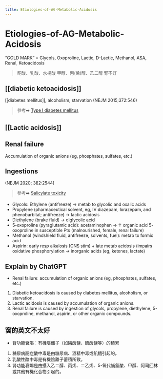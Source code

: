 ```yaml
---
title: Etiologies-of-AG-Metabolic-Acidosis
---
```

# Etiologies-of-AG-Metabolic-Acidosis

“GOLD MARK” = Glycols, Oxoproline, Lactic, D-Lactic, Methanol, ASA, Renal, Ketoacidosis

> 酮酸、乳酸、水楊酸
> 甲醇、丙(烯)醇、乙二醇
> 腎不好

## [[diabetic ketoacidosis]]
[[diabetes mellitus]], alcoholism, starvation (NEJM 2015;372:546)
> 參考➡️ [Type I diabetes mellitus](https://www.nejm.org/doi/pdf/10.1056/nejm198605223142106)

## [[Lactic acidosis]]
## Renal failure
Accumulation of organic anions (eg, phosphates, sulfates, etc.)

## Ingestions
(NEJM 2020; 382:2544)
> 參考➡️ [Salicylate toxicity](https://www.nejm.org/doi/full/10.1056/NEJMra2010852)

* Glycols: Ethylene (antifreeze) → metab to glycolic and oxalic acids
* Propylene (pharmaceutical solvent, eg, IV diazepam, lorazepam, and phenobarbital; antifreeze) → lactic acidosis
* Diethylene (brake fluid) → diglycolic acid
* 5-oxoproline (pyraglutamic acid): acetaminophen → ↑ organic acid 5- oxoproline in susceptible Pts (malnourished, female, renal failure)
* Methanol (windshield fluid, antifreeze, solvents, fuel): metab to formic acid
* Aspirin: early resp alkalosis (CNS stim) + late metab acidosis (impairs oxidative phosphorylation → inorganic acids (eg, ketones, lactate)

## Explain by ChatGPT

* Renal failure: accumulation of organic anions (eg, phosphates, sulfates, etc.)

1. Diabetic ketoacidosis is caused by diabetes mellitus, alcoholism, or starvation.
2. Lactic acidosis is caused by accumulation of organic anions.
3. Renal failure is caused by ingestion of glycols, propylene, diethylene, 5-oxoproline, methanol, aspirin, or other organic compounds.

## 窩的英文不太好

* 腎功能衰竭：有機陰離子（如磷酸鹽、硫酸鹽等）的積累

1. 糖尿病酮症酸中毒是由糖尿病、酒精中毒或飢餓引起的。
2. 乳酸性酸中毒是有機陰離子蓄積所致。
3. 腎功能衰竭是由攝入乙二醇、丙烯、二乙烯、5-氧代脯氨酸、甲醇、阿司匹林或其他有機化合物引起的。
